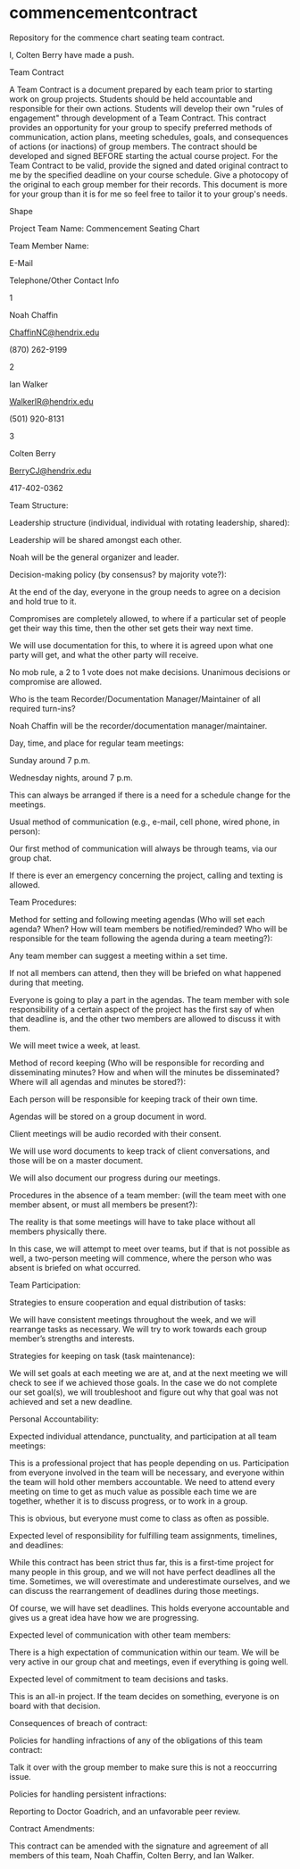 # commencementcontract
Repository for the commence chart seating team contract.

I, Colten Berry have made a push.

Team Contract 

A Team Contract is a document prepared by each team prior to starting work on group projects. Students should be held accountable and responsible for their own actions. Students will develop their own "rules of engagement" through development of a Team Contract. This contract provides an opportunity for your group to specify preferred methods of communication, action plans, meeting schedules, goals, and consequences of actions (or inactions) of group members. The contract should be developed and signed BEFORE starting the actual course project. For the Team Contract to be valid, provide the signed and dated original contract to me by the specified deadline on your course schedule. Give a photocopy of the original to each group member for their records.  This document is more for your group than it is for me so feel free to tailor it to your group's needs. 

 

 

Shape 

Project Team Name: Commencement Seating Chart 

 

 

 

 

 

Team Member Name: 

E-Mail 

Telephone/Other Contact Info 

1 

Noah Chaffin 

ChaffinNC@hendrix.edu 

(870) 262-9199 

2 

Ian Walker 

WalkerIR@hendrix.edu 

(501) 920-8131 

3 

Colten Berry 

BerryCJ@hendrix.edu 

417-402-0362 

 

 

 

 

Team Structure: 

Leadership structure (individual, individual with rotating leadership, shared):  

Leadership will be shared amongst each other.  

Noah will be the general organizer and leader. 

 

 

 

Decision-making policy (by consensus? by majority vote?):  

 

At the end of the day, everyone in the group needs to agree on a decision and hold true to it. 

Compromises are completely allowed, to where if a particular set of people get their way this time, then the other set gets their way next time.  

We will use documentation for this, to where it is agreed upon what one party will get, and what the other party will receive. 

No mob rule, a 2 to 1 vote does not make decisions. Unanimous decisions or compromise are allowed. 

  

 

 

 

Who is the team Recorder/Documentation Manager/Maintainer of all required turn-ins?  

Noah Chaffin will be the recorder/documentation manager/maintainer. 

 

 

 

 

Day, time, and place for regular team meetings:  

Sunday around 7 p.m. 

Wednesday nights, around 7 p.m.  

This can always be arranged if there is a need for a schedule change for the meetings. 

  

 

 

 

Usual method of communication (e.g., e-mail, cell phone, wired phone, in person):  

 

Our first method of communication will always be through teams, via our group chat.  

If there is ever an emergency concerning the project, calling and texting is allowed. 

Team Procedures: 

Method for setting and following meeting agendas (Who will set each agenda? When? How will team members be notified/reminded? Who will be responsible for the team following the agenda during a team meeting?):  

Any team member can suggest a meeting within a set time.   

If not all members can attend, then they will be briefed on what happened during that meeting.  

Everyone is going to play a part in the agendas. The team member with sole responsibility of a certain aspect of the project has the first say of when that deadline is, and the other two members are allowed to discuss it with them. 

We will meet twice a week, at least. 

 

 

 

 

Method of record keeping (Who will be responsible for recording and disseminating minutes? How and when will the minutes be disseminated? Where will all agendas and minutes be stored?):  

 

Each person will be responsible for keeping track of their own time.  

Agendas will be stored on a group document in word.  

Client meetings will be audio recorded with their consent.  

We will use word documents to keep track of client conversations, and those will be on a master document.  

We will also document our progress during our meetings. 

 

 

 

 

Procedures in the absence of a team member: (will the team meet with one member absent, or must all members be present?):   

The reality is that some meetings will have to take place without all members physically there.  

In this case, we will attempt to meet over teams, but if that is not possible as well, a two-person meeting will commence, where the person who was absent is briefed on what occurred. 

 

 

 

 

 

 

Team Participation: 

Strategies to ensure cooperation and equal distribution of tasks:  

We will have consistent meetings throughout the week, and we will rearrange tasks as necessary. We will try to work towards each group member’s strengths and interests. 

 

 

 

 

Strategies for keeping on task (task maintenance):  

We will set goals at each meeting we are at, and at the next meeting we will check to see if we achieved those goals. In the case we do not complete our set goal(s), we will troubleshoot and figure out why that goal was not achieved and set a new deadline. 

 

 

 

 

Personal Accountability: 

Expected individual attendance, punctuality, and participation at all team meetings:  

This is a professional project that has people depending on us. Participation from everyone involved in the team will be necessary, and everyone within the team will hold other members accountable. We need to attend every meeting on time to get as much value as possible each time we are together, whether it is to discuss progress, or to work in a group.  

This is obvious, but everyone must come to class as often as possible. 

 

 

 

 

Expected level of responsibility for fulfilling team assignments, timelines, and deadlines:  

 

 

While this contract has been strict thus far, this is a first-time project for many people in this group, and we will not have perfect deadlines all the time. Sometimes, we will overestimate and underestimate ourselves, and we can discuss the rearrangement of deadlines during those meetings.  

Of course, we will have set deadlines. This holds everyone accountable and gives us a great idea have how we are progressing.   

Expected level of communication with other team members: 

There is a high expectation of communication within our team. We will be very active in our group chat and meetings, even if everything is going well. 

 

 

 

 

 

Expected level of commitment to team decisions and tasks.  

This is an all-in project. If the team decides on something, everyone is on board with that decision. 

 

 

 

 

 

Consequences of breach of contract: 

 

 

Policies for handling infractions of any of the obligations of this team contract:  

Talk it over with the group member to make sure this is not a reoccurring issue.   

 

 

 

 

Policies for handling persistent infractions:   

Reporting to Doctor Goadrich, and an unfavorable peer review. 

Contract Amendments:  

This contract can be amended with the signature and agreement of all members of this team, Noah Chaffin, Colten Berry, and Ian Walker. 

